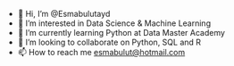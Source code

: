 - 👋 Hi, I’m @Esmabulutayd
- 👀 I’m interested in Data Science & Machine Learning
- 🌱 I’m currently learning Python at Data Master Academy
- 💞️ I’m looking to collaborate on Python, SQL and R
- 📫 How to reach me esmabulut@hotmail.com

<!---
Esmabulutayd/Esmabulutayd is a ✨ special ✨ repository because its `README.md` (this file) appears on your GitHub profile.
You can click the Preview link to take a look at your changes.
--->
